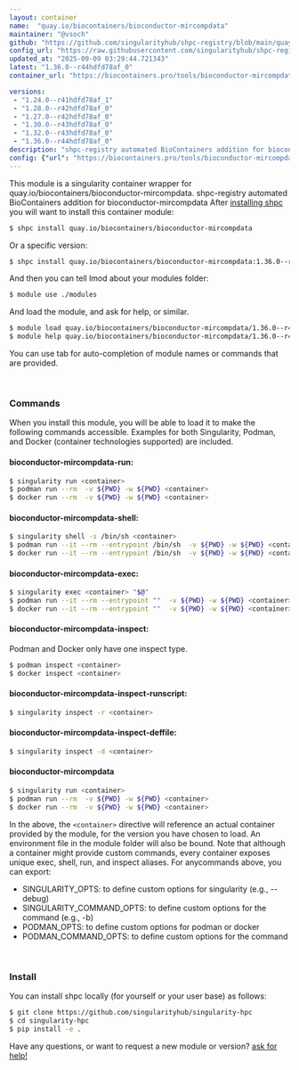 ```yaml
---
layout: container
name:  "quay.io/biocontainers/bioconductor-mircompdata"
maintainer: "@vsoch"
github: "https://github.com/singularityhub/shpc-registry/blob/main/quay.io/biocontainers/bioconductor-mircompdata/container.yaml"
config_url: "https://raw.githubusercontent.com/singularityhub/shpc-registry/main/quay.io/biocontainers/bioconductor-mircompdata/container.yaml"
updated_at: "2025-09-09 03:29:44.721343"
latest: "1.36.0--r44hdfd78af_0"
container_url: "https://biocontainers.pro/tools/bioconductor-mircompdata"

versions:
 - "1.24.0--r41hdfd78af_1"
 - "1.28.0--r42hdfd78af_0"
 - "1.27.0--r42hdfd78af_0"
 - "1.30.0--r43hdfd78af_0"
 - "1.32.0--r43hdfd78af_0"
 - "1.36.0--r44hdfd78af_0"
description: "shpc-registry automated BioContainers addition for bioconductor-mircompdata"
config: {"url": "https://biocontainers.pro/tools/bioconductor-mircompdata", "maintainer": "@vsoch", "description": "shpc-registry automated BioContainers addition for bioconductor-mircompdata", "latest": {"1.36.0--r44hdfd78af_0": "sha256:2cbe4ae06253aaae738d0bc15b2f07cdfccbabfd915606d6dd4eef8e54ef83aa"}, "tags": {"1.24.0--r41hdfd78af_1": "sha256:eabcd08fa8d7ebbe98e80dbba2b412d1a90af00f1baebc63635dd41cd5323d2c", "1.28.0--r42hdfd78af_0": "sha256:d9e0ddc2b414f9b4943a1d22052b4aff3d06d93b1a7a5a720f069412334f4966", "1.27.0--r42hdfd78af_0": "sha256:440451d920163e217be7fec549afd3d60c54230fc6f1e72a637e0817a756a182", "1.30.0--r43hdfd78af_0": "sha256:96948737167db6e595e157c61c704324f10e4c68c4249aabb1f03d23b06cf6eb", "1.32.0--r43hdfd78af_0": "sha256:56e880778382bf2fb9ad00c77d289b424bebf64116ee15c44e741027b2063829", "1.36.0--r44hdfd78af_0": "sha256:2cbe4ae06253aaae738d0bc15b2f07cdfccbabfd915606d6dd4eef8e54ef83aa"}, "docker": "quay.io/biocontainers/bioconductor-mircompdata"}
---
```


This module is a singularity container wrapper for quay.io/biocontainers/bioconductor-mircompdata.
shpc-registry automated BioContainers addition for bioconductor-mircompdata
After [installing shpc](#install) you will want to install this container module:


```bash
$ shpc install quay.io/biocontainers/bioconductor-mircompdata
```

Or a specific version:

```bash
$ shpc install quay.io/biocontainers/bioconductor-mircompdata:1.36.0--r44hdfd78af_0
```

And then you can tell lmod about your modules folder:

```bash
$ module use ./modules
```

And load the module, and ask for help, or similar.

```bash
$ module load quay.io/biocontainers/bioconductor-mircompdata/1.36.0--r44hdfd78af_0
$ module help quay.io/biocontainers/bioconductor-mircompdata/1.36.0--r44hdfd78af_0
```

You can use tab for auto-completion of module names or commands that are provided.

<br>

### Commands

When you install this module, you will be able to load it to make the following commands accessible.
Examples for both Singularity, Podman, and Docker (container technologies supported) are included.

#### bioconductor-mircompdata-run:

```bash
$ singularity run <container>
$ podman run --rm  -v ${PWD} -w ${PWD} <container>
$ docker run --rm  -v ${PWD} -w ${PWD} <container>
```

#### bioconductor-mircompdata-shell:

```bash
$ singularity shell -s /bin/sh <container>
$ podman run --it --rm --entrypoint /bin/sh  -v ${PWD} -w ${PWD} <container>
$ docker run --it --rm --entrypoint /bin/sh  -v ${PWD} -w ${PWD} <container>
```

#### bioconductor-mircompdata-exec:

```bash
$ singularity exec <container> "$@"
$ podman run --it --rm --entrypoint ""  -v ${PWD} -w ${PWD} <container> "$@"
$ docker run --it --rm --entrypoint ""  -v ${PWD} -w ${PWD} <container> "$@"
```

#### bioconductor-mircompdata-inspect:

Podman and Docker only have one inspect type.

```bash
$ podman inspect <container>
$ docker inspect <container>
```

#### bioconductor-mircompdata-inspect-runscript:

```bash
$ singularity inspect -r <container>
```

#### bioconductor-mircompdata-inspect-deffile:

```bash
$ singularity inspect -d <container>
```



#### bioconductor-mircompdata

```bash
$ singularity run <container>
$ podman run --rm  -v ${PWD} -w ${PWD} <container>
$ docker run --rm  -v ${PWD} -w ${PWD} <container>
```


In the above, the `<container>` directive will reference an actual container provided
by the module, for the version you have chosen to load. An environment file in the
module folder will also be bound. Note that although a container
might provide custom commands, every container exposes unique exec, shell, run, and
inspect aliases. For anycommands above, you can export:

 - SINGULARITY_OPTS: to define custom options for singularity (e.g., --debug)
 - SINGULARITY_COMMAND_OPTS: to define custom options for the command (e.g., -b)
 - PODMAN_OPTS: to define custom options for podman or docker
 - PODMAN_COMMAND_OPTS: to define custom options for the command

<br>

### Install

You can install shpc locally (for yourself or your user base) as follows:

```bash
$ git clone https://github.com/singularityhub/singularity-hpc
$ cd singularity-hpc
$ pip install -e .
```

Have any questions, or want to request a new module or version? [ask for help!](https://github.com/singularityhub/singularity-hpc/issues)